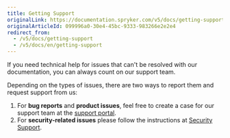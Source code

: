 ```yaml
---
title: Getting Support
originalLink: https://documentation.spryker.com/v5/docs/getting-support
originalArticleId: 099996a0-30e4-45bc-9333-983266e2e2e4
redirect_from:
  - /v5/docs/getting-support
  - /v5/docs/en/getting-support
---
```


If you need technical help for issues that can't be resolved with our documentation, you can always count on our support team.

Depending on the types of issues, there are two ways to report them and request support from us:

1. For **bug reports** and **product issues**, feel free to create a case for our support team at the [support portal](https://support.spryker.com).
2. For **security-related issues** please follow the instructions at [Security Support](/docs/scos/user/about-spryker/202005.0/handling-security-issues.html).
